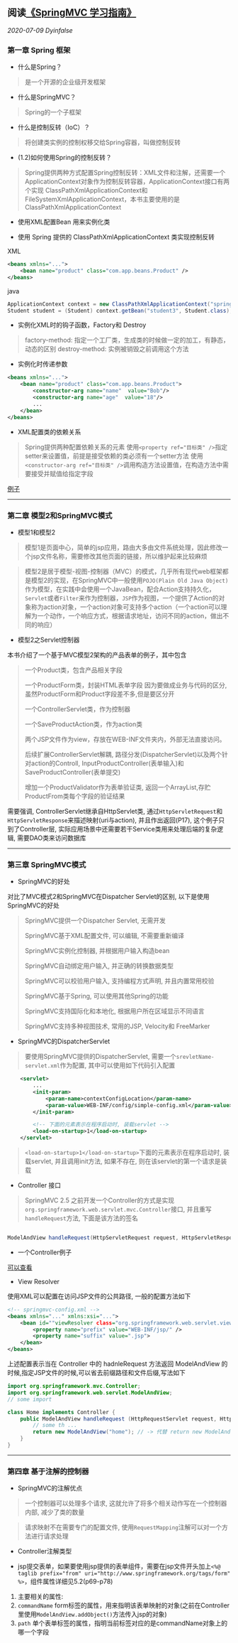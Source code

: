 ## 阅读[《SpringMVC 学习指南》](http://152.136.139.89/book/SpringMVC.pdf)

*2020-07-09 Dyinfalse*

### 第一章 Spring 框架

- 什么是Spring？
> 是一个开源的企业级开发框架

- 什么是SpringMVC？
> Spring的一个子框架

- 什么是控制反转（IoC）？
> 将创建类实例的控制权移交给Spring容器，叫做控制反转

- (1.2)如何使用Spring的控制反转？
> Spring提供两种方式配置Spring控制反转：XML文件和注解，还需要一个ApplicationContext对象作为控制反转容器，ApplicationContext接口有两个实现 ClassPathXmlApplicationContext和FileSystemXmlApplicationContext，本书主要使用的是ClassPathXmlApplicationContext

- 使用XML配置Bean 用来实例化类
> 

- 使用 Spring 提供的 ClassPathXmlApplicationContext 类实现控制反转

XML
``` xml
<beans xmlns="...">
	<bean name="product" class="com.app.beans.Product" />
</beans>
```

java
``` java
ApplicationContext context = new ClassPathXmlApplicationContext("spring-config.xml");
Student student = (Student) context.getBean("student3", Student.class);
```

- 实例化XML时的钩子函数，Factory和 Destroy
> factory-method: 指定一个工厂类，生成类的时候做一定的加工，有静态，动态的区别
> destroy-method: 实例被销毁之前调用这个方法

- 实例化时传递参数

``` xml
<beans xmlns="...">
	<bean name="product" class="com.app.beans.Product">
		<constructor-arg name="name"  value="Bob"/>
		<constructor-arg name="age"  value="18"/>
		...
	</bean>
</beans>
```

- XML配置类的依赖关系
> Spring提供两种配置依赖关系的元素
> 使用`<property ref="目标类" />`指定setter来设置值，前提是接受依赖的类必须有一个setter方法
> 使用`<constructor-arg ref="目标类" />`调用构造方法设置值，在构造方法中需要接受并赋值给指定字段

[例子](https://github.com/Dyinfalse/JavaLean/tree/master/springIocDemo)

---
### 第二章 模型2和SpringMVC模式

- 模型1和模型2

> 模型1是页面中心，简单的jsp应用，路由大多由文件系统处理，因此修改一个jsp文件名称，需要修改其他页面的链接，所以维护起来比较麻烦

> 模型2是居于模型-视图-控制器（MVC）的模式，几乎所有现代web框架都是模型2的实现，在SpringMVC中一般使用`POJO(Plain Old Java Object)`作为模型，在实践中会使用一个JavaBean，配合Action支持持久化，`Servlet`或者`Filter`来作为控制器，`JSP`作为视图，一个提供了Action的对象称为action对象，一个action对象可支持多个action（一个action可以理解为一个动作，一个响应方式，根据请求地址，访问不同的action，做出不同的响应）

- 模型2之Servlet控制器

本书介绍了一个基于MVC模型2架构的产品表单的例子，其中包含

> 一个Product类，包含产品相关字段
>
> 一个ProductForm类，封装HTML表单字段 因为要做成业务与代码的区分,虽然ProductForm和Product字段差不多,但是要区分开
>
> 一个ControllerServlet类，作为控制器
>
> 一个SaveProductAction类，作为action类
>
> 两个JSP文件作为view，存放在WEB-INF文件夹内，外部无法直接访问。
>
> 后续扩展ControllerServlet解耦, 路径分发(DispatcherServlet)以及两个针对action的Controll, InputProductController(表单输入)和SaveProductController(表单提交)
>
> 增加一个ProductValidator作为表单验证类, 返回一个ArrayList,存贮ProductFrom类每个字段的验证结果

需要强调, ControllerServlet继承自HttpServlet类, 通过`HttpServletRequest`和`HttpServletResponse`来描述映射(uri与action), 并且作出返回(P17), 这个例子只到了Controller层, 实际应用场景中还需要若干Service类用来处理后端的复杂逻辑, 需要DAO类来访问数据库

---
### 第三章 SpringMVC模式

- SpringMVC的好处


对比了MVC模式2和SpringMVC在Dispatcher Servlet的区别, 以下是使用SpringMVC的好处

> SpringMVC提供一个Dispatcher Servlet, 无需开发
>
> SpringMVC基于XML配置文件, 可以编辑, 不需要重新编译
>
> SpringMVC实例化控制器, 并根据用户输入构造bean
>
> SpringMVC自动绑定用户输入, 并正确的转换数据类型
>
> SpringMVC可以校验用户输入, 支持编程方式声明, 并且内置常用校验
>
> SpringMVC基于Spring, 可以使用其他Spring的功能
>
> SpringMVC支持国际化和本地化, 根据用户所在区域显示不同语言
>
> SpringMVC支持多种视图技术, 常用的JSP, Velocity和 FreeMarker

- SpringMVC的DispatcherServlet

> 要使用SpringMVC提供的DispatcherServlet, 需要一个`srevletName-servlet.xml`作为配置, 其中可以使用如下代码引入配置

``` xml
	<servlet>
		...
		<init-param>
			<param-name>contextConfigLocation</param-name>
			<param-value>WEB-INF/config/simple-config.xml</param-value>
		</init-param>

		<!-- 下面的元素表示在程序启动时, 装载servlet -->
		<load-on-startup>1</load-on-startup>
	</servlet>
```

> `<load-on-startup>1</load-on-startup>`下面的元素表示在程序启动时, 装载servlet, 并且调用init方法, 如果不存在, 则在该servlet的第一个请求是装载

- Controller 接口

> SpringMVC 2.5 之前开发一个Controller的方式是实现`org.springframework.web.servlet.mvc.Controller`接口, 并且重写`handleRequest`方法, 下面是该方法的签名

``` java

ModelAndView handleRequest(HttpServletRequest request, HttpServletResponse response)

```
- 一个Controller例子

[可以查看](https://github.com/Dyinfalse/JavaLearn/blob/master/comservletweb/src/main/java/com/servlet/web/controller/Home.java)

- View Resolver

使用XML可以配置在访问JSP文件的公共路径, 一般的配置方法如下

``` xml
<!-- springmvc-config.xml -->
<beans xmlns="..." xmlns:xsi="...">
	<bean id=""viewResolver class="org.springframework.web.servlet.view.InternalResourceViewResolver">
		<property name="prefix" value="WEB-INF/jsp/" />
		<property name="suffix" value=".jsp">
	</bean>
</beans>
```

上述配置表示当在 Controller 中的 hadnleRequest 方法返回 ModelAndView 的时候,指定JSP文件的时候,可以省去前缀路径和文件后缀,写法如下

``` java
import org.springframework.mvc.Controller;
import org.springframework.web.servlet.ModelAndView;
// some import

class Home implements Controller {
	public ModelAndView handleRequest (HttpRequestServlet request, HttpResponseServlet response){
		// some th ...
		return new ModelAndView("home"); // -> 代替 return new ModelAndView("WEB-INF/jsp/home.jsp");
	}
}
```

---
### 第四章 基于注解的控制器

- SpringMVC的注解优点

> 一个控制器可以处理多个请求, 这就允许了将多个相关动作写在一个控制器内部, 减少了类的数量

> 请求映射不在需要专门的配置文件, 使用`RequestMapping`注解可以对一个方法进行请求处理

- Controller注解类型







- jsp提交表单，如果要使用jsp提供的表单组件，需要在jsp文件开头加上`<%@ taglib prefix="from" uri="http://www.springframework.org/tags/form" %>`，组件属性详细见5.2(p69-p78)
 1. 主要相关的属性:
 2. `commandName` form标签的属性，用来指明该表单映射的对象(之前在Controller里使用`ModelAndView.addObject()`方法传入jsp的对象)
 3. `path` 单个表单标签的属性，指明当前标签对应的是commandName对象上的哪一个字段
